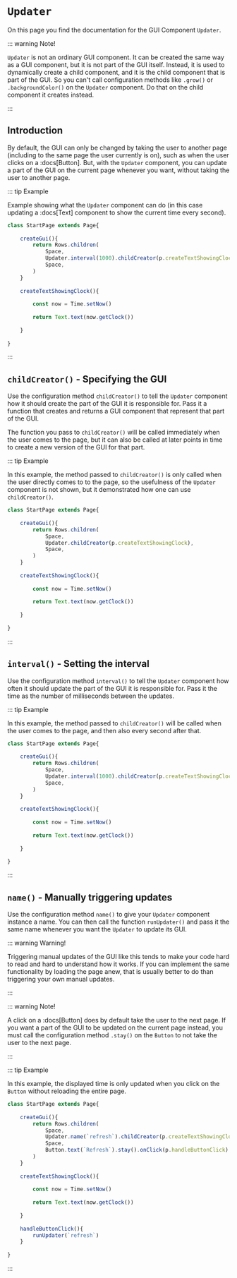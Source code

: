 <script>
	import ViewApp from '$lib/ViewApp.svelte'
</script>

# `Updater`
On this page you find the documentation for the GUI Component `Updater`.

::: warning Note!

`Updater` is not an ordinary GUI component. It can be created the same way as a GUI component, but it is not part of the GUI itself. Instead, it is used to dynamically create a child component, and it is the child component that is part of the GUI. So you can't call configuration methods like `.grow()` or `.backgroundColor()` on the `Updater` component. Do that on the child component it creates instead.

:::



## Introduction
By default, the GUI can only be changed by taking the user to another page (including to the same page the user currently is on), such as when the user clicks on a :docs[Button]. But, with the `Updater` component, you can update a part of the GUI on the current page whenever you want, without taking the user to another page. 

::: tip Example

Example showing what the `Updater` component can do (in this case updating a :docs[Text] component to show the current time every second).

```js baga-show
class StartPage extends Page{
	
	createGui(){
		return Rows.children(
			Space,
			Updater.interval(1000).childCreator(p.createTextShowingClock),
			Space,
		)
	}
	
	createTextShowingClock(){
		
		const now = Time.setNow()
		
		return Text.text(now.getClock())
		
	}
	
}
```

:::



## `childCreator()` - Specifying the GUI
Use the configuration method `childCreator()` to tell the `Updater` component how it should create the part of the GUI it is responsible for. Pass it a function that creates and returns a GUI component that represent that part of the GUI.

The function you pass to `childCreator()` will be called immediately when the user comes to the page, but it can also be called at later points in time to create a new version of the GUI for that part.

::: tip Example

In this example, the method passed to `childCreator()` is only called when the user directly comes to to the page, so the usefulness of the `Updater` component is not shown, but it demonstrated how one can use `childCreator()`.

```js baga-show-editor-code
class StartPage extends Page{
	
	createGui(){
		return Rows.children(
			Space,
			Updater.childCreator(p.createTextShowingClock),
			Space,
		)
	}
	
	createTextShowingClock(){
		
		const now = Time.setNow()
		
		return Text.text(now.getClock())
		
	}
	
}
```

:::



## `interval()` - Setting the interval
Use the configuration method `interval()` to tell the `Updater` component how often it should update the part of the GUI it is responsible for. Pass it the time as the number of milliseconds between the updates.

::: tip Example

In this example, the method passed to `childCreator()` will be called when the user comes to the page, and then also every second after that.

```js baga-show-editor-code
class StartPage extends Page{
	
	createGui(){
		return Rows.children(
			Space,
			Updater.interval(1000).childCreator(p.createTextShowingClock),
			Space,
		)
	}
	
	createTextShowingClock(){
		
		const now = Time.setNow()
		
		return Text.text(now.getClock())
		
	}
	
}
```

:::



## `name()` - Manually triggering updates
Use the configuration method `name()` to give your `Updater` component instance a name. You can then call the function `runUpdater()` and pass it the same name whenever you want the `Updater` to update its GUI.

::: warning Warning!

Triggering manual updates of the GUI like this tends to make your code hard to read and hard to understand how it works. If you can implement the same functionality by loading the page anew, that is usually better to do than triggering your own manual updates.

:::

::: warning Note!

A click on a :docs[Button] does by default take the user to the next page. If you want a part of the GUI to be updated on the current page instead, you must call the configuration method `.stay()` on the `Button` to not take the user to the next page.

:::

::: tip Example

In this example, the displayed time is only updated when you click on the `Button` without reloading the entire page.

```js baga-show-editor-code
class StartPage extends Page{
	
	createGui(){
		return Rows.children(
			Space,
			Updater.name(`refresh`).childCreator(p.createTextShowingClock),
			Space,
			Button.text(`Refresh`).stay().onClick(p.handleButtonClick)
		)
	}
	
	createTextShowingClock(){
		
		const now = Time.setNow()
		
		return Text.text(now.getClock())
		
	}
	
	handleButtonClick(){
		runUpdater(`refresh`)
	}
	
}
```

:::